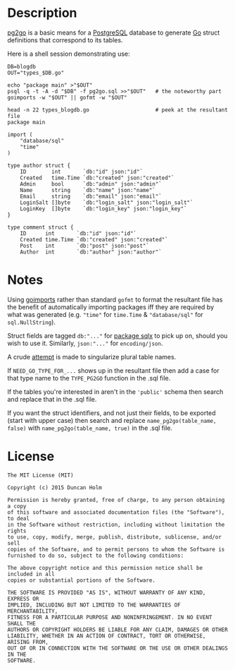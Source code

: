 # Description

[pg2go] is a basic means for a [PostgreSQL] database to generate [Go] struct
definitions that correspond to its tables.

Here is a shell session demonstrating use:

```
DB=blogdb
OUT="types_$DB.go"

echo "package main" >"$OUT"
psql -q -t -A -d "$DB" -f pg2go.sql >>"$OUT"   # the noteworthy part
goimports -w "$OUT" || gofmt -w "$OUT"

head -n 22 types_blogdb.go                     # peek at the resultant file
package main

import (
    "database/sql"
    "time"
)

type author struct {
    ID        int       `db:"id" json:"id"`
    Created   time.Time `db:"created" json:"created"`
    Admin     bool      `db:"admin" json:"admin"`
    Name      string    `db:"name" json:"name"`
    Email     string    `db:"email" json:"email"`
    LoginSalt []byte    `db:"login_salt" json:"login_salt"`
    LoginKey  []byte    `db:"login_key" json:"login_key"`
}

type comment struct {
    ID      int       `db:"id" json:"id"`
    Created time.Time `db:"created" json:"created"`
    Post    int       `db:"post" json:"post"`
    Author  int       `db:"author" json:"author"`
```

# Notes

Using [goimports] rather than standard `gofmt` to format the resultant file has
the benefit of automatically importing packages iff they are required by what
was generated (e.g. `"time"` for `time.Time` & `"database/sql"` for
`sql.NullString`).

Struct fields are tagged `db:"..."` for [package sqlx][sqlx] to pick up on,
should you wish to use it. Similarly, `json:"..."` for `encoding/json`.

A crude [attempt](https://github.com/frou/pg2go/blob/master/pg2go.sql#L73) is
made to singularize plural table names.

If `NEED_GO_TYPE_FOR_...` shows up in the resultant file then add a case for
that type name to the `TYPE_PG2GO` function in the .sql file.

If the tables you're interested in aren't in the `'public'` schema then search
and replace that in the .sql file.

If you want the struct identifiers, and not just their fields, to be exported
(start with upper case) then search and replace `name_pg2go(table_name, false)`
with `name_pg2go(table_name, true)` in the .sql file.

# License

```
The MIT License (MIT)

Copyright (c) 2015 Duncan Holm

Permission is hereby granted, free of charge, to any person obtaining a copy
of this software and associated documentation files (the "Software"), to deal
in the Software without restriction, including without limitation the rights
to use, copy, modify, merge, publish, distribute, sublicense, and/or sell
copies of the Software, and to permit persons to whom the Software is
furnished to do so, subject to the following conditions:

The above copyright notice and this permission notice shall be included in all
copies or substantial portions of the Software.

THE SOFTWARE IS PROVIDED "AS IS", WITHOUT WARRANTY OF ANY KIND, EXPRESS OR
IMPLIED, INCLUDING BUT NOT LIMITED TO THE WARRANTIES OF MERCHANTABILITY,
FITNESS FOR A PARTICULAR PURPOSE AND NONINFRINGEMENT. IN NO EVENT SHALL THE
AUTHORS OR COPYRIGHT HOLDERS BE LIABLE FOR ANY CLAIM, DAMAGES OR OTHER
LIABILITY, WHETHER IN AN ACTION OF CONTRACT, TORT OR OTHERWISE, ARISING FROM,
OUT OF OR IN CONNECTION WITH THE SOFTWARE OR THE USE OR OTHER DEALINGS IN THE
SOFTWARE.
```

[pg2go]: https://github.com/frou/pg2go
[postgresql]: https://www.postgresql.org
[goimports]: https://godoc.org/golang.org/x/tools/cmd/goimports
[go]: https://www.golang.org
[sqlx]: https://github.com/jmoiron/sqlx
